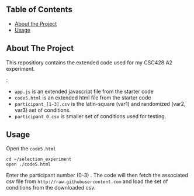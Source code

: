 <!-- TABLE OF CONTENTS -->
## Table of Contents

* [About the Project](#about-the-project)
* [Usage](#usage)



<!-- ABOUT THE PROJECT -->
## About The Project

This repositiory contains the extended code used for my CSC428 A2 experiment.

:
* `app.js` is an extended javascript file from the starter code
* `code5.html` is an extended html file from the starter code
* `participant_[1-3].csv` is the latin-square (var1) and randomized (var2, var3) set of conditions.
* `participant_0.csv` is smaller set of conditions used for testing.


<!-- USAGE EXAMPLES -->
## Usage

Open the `code5.html`
```
cd ~/selection_experiment
open ./code5.html
```

Enter the participant number (0-3) . The code will then fetch the associated csv file from `http://raw.githubusercontent.com` and load the set of conditions
from the downloaded csv.
